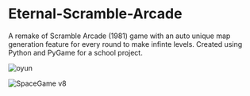 # Eternal-Scramble-Arcade
A remake of Scramble Arcade (1981) game with an auto unique map generation feature for every round to make infinte levels. 
Created using Python and PyGame for a school project.


![oyun](https://user-images.githubusercontent.com/96357263/157374292-e2096764-30d5-4ee0-bdb5-d42536b90afd.png)

![SpaceGame v8](https://user-images.githubusercontent.com/96357263/157374305-7d5fdd1c-5bd1-4039-8fad-d45a0a43b0f0.png)
